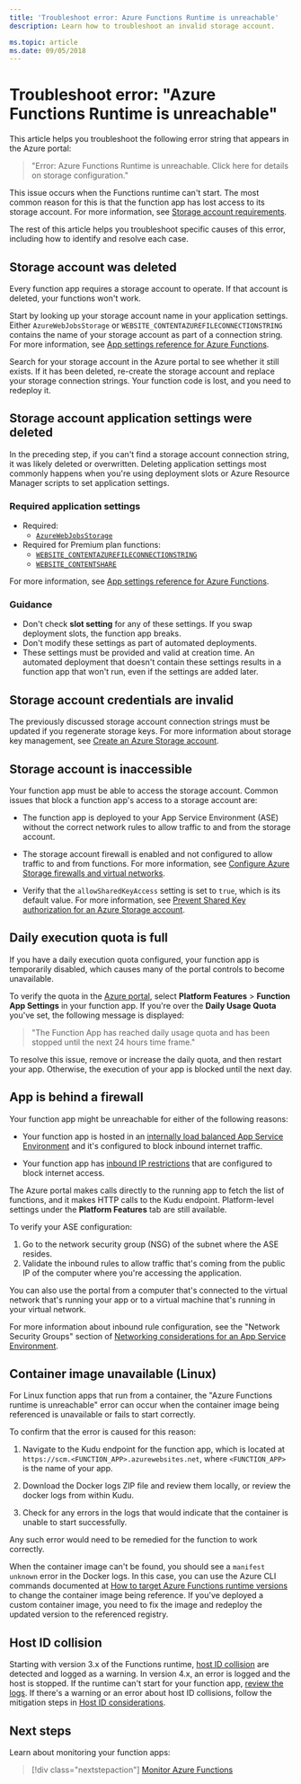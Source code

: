 ```yaml
---
title: 'Troubleshoot error: Azure Functions Runtime is unreachable'
description: Learn how to troubleshoot an invalid storage account.

ms.topic: article
ms.date: 09/05/2018
---
```


# Troubleshoot error: "Azure Functions Runtime is unreachable"

This article helps you troubleshoot the following error string that appears in the Azure portal:

> "Error: Azure Functions Runtime is unreachable. Click here for details on storage configuration."

This issue occurs when the Functions runtime can't start. The most common reason for this is that the function app has lost access to its storage account. For more information, see [Storage account requirements](storage-considerations.md#storage-account-requirements).

The rest of this article helps you troubleshoot specific causes of this error, including how to identify and resolve each case.

## Storage account was deleted

Every function app requires a storage account to operate. If that account is deleted, your functions won't work.

Start by looking up your storage account name in your application settings. Either `AzureWebJobsStorage` or `WEBSITE_CONTENTAZUREFILECONNECTIONSTRING` contains the name of your storage account as part of a connection string. For more information, see [App settings reference for Azure Functions](./functions-app-settings.md#azurewebjobsstorage).

Search for your storage account in the Azure portal to see whether it still exists. If it has been deleted, re-create the storage account and replace your storage connection strings. Your function code is lost, and you need to redeploy it.

## Storage account application settings were deleted

In the preceding step, if you can't find a storage account connection string, it was likely deleted or overwritten. Deleting application settings most commonly happens when you're using deployment slots or Azure Resource Manager scripts to set application settings.

### Required application settings

* Required:
  * [`AzureWebJobsStorage`](./functions-app-settings.md#azurewebjobsstorage)
* Required for Premium plan functions:
  * [`WEBSITE_CONTENTAZUREFILECONNECTIONSTRING`](./functions-app-settings.md)
  * [`WEBSITE_CONTENTSHARE`](./functions-app-settings.md)

For more information, see [App settings reference for Azure Functions](./functions-app-settings.md).

### Guidance

* Don't check **slot setting** for any of these settings. If you swap deployment slots, the function app breaks.
* Don't modify these settings as part of automated deployments.
* These settings must be provided and valid at creation time. An automated deployment that doesn't contain these settings results in a function app that won't run, even if the settings are added later.

## Storage account credentials are invalid

The previously discussed storage account connection strings must be updated if you regenerate storage keys. For more information about storage key management, see [Create an Azure Storage account](../storage/common/storage-account-create.md).

## Storage account is inaccessible

Your function app must be able to access the storage account. Common issues that block a function app's access to a storage account are:

* The function app is deployed to your App Service Environment (ASE) without the correct network rules to allow traffic to and from the storage account.

* The storage account firewall is enabled and not configured to allow traffic to and from functions. For more information, see [Configure Azure Storage firewalls and virtual networks](../storage/common/storage-network-security.md?toc=%2fazure%2fstorage%2ffiles%2ftoc.json).

* Verify that the `allowSharedKeyAccess` setting is set to `true`, which is its default value. For more information, see [Prevent Shared Key authorization for an Azure Storage account](../storage/common/shared-key-authorization-prevent.md?tabs=portal#verify-that-shared-key-access-is-not-allowed). 

## Daily execution quota is full

If you have a daily execution quota configured, your function app is temporarily disabled, which causes many of the portal controls to become unavailable. 

To verify the quota in the [Azure portal](https://portal.azure.com), select **Platform Features** > **Function App Settings** in your function app. If you're over the **Daily Usage Quota** you've set, the following message is displayed:

> "The Function App has reached daily usage quota and has been stopped until the next 24 hours time frame."

To resolve this issue, remove or increase the daily quota, and then restart your app. Otherwise, the execution of your app is blocked until the next day.

## App is behind a firewall

Your function app might be unreachable for either of the following reasons:

* Your function app is hosted in an [internally load balanced App Service Environment](../app-service/environment/create-ilb-ase.md) and it's configured to block inbound internet traffic.

* Your function app has [inbound IP restrictions](functions-networking-options.md#inbound-networking-features) that are configured to block internet access. 

The Azure portal makes calls directly to the running app to fetch the list of functions, and it makes HTTP calls to the Kudu endpoint. Platform-level settings under the **Platform Features** tab are still available.

To verify your ASE configuration:

1. Go to the network security group (NSG) of the subnet where the ASE resides.
1. Validate the inbound rules to allow traffic that's coming from the public IP of the computer where you're accessing the application. 

You can also use the portal from a computer that's connected to the virtual network that's running your app or to a virtual machine that's running in your virtual network. 

For more information about inbound rule configuration, see the "Network Security Groups" section of [Networking considerations for an App Service Environment](../app-service/environment/network-info.md#network-security-groups).

## Container image unavailable (Linux)

For Linux function apps that run from a container, the "Azure Functions runtime is unreachable" error can occur when the container image being referenced is unavailable or fails to start correctly.

To confirm that the error is caused for this reason:

1. Navigate to the Kudu endpoint for the function app, which is located at `https://scm.<FUNCTION_APP>.azurewebsites.net`, where `<FUNCTION_APP>` is the name of your app.

1. Download the Docker logs ZIP file and review them locally, or review the docker logs from within Kudu.

1. Check for any errors in the logs that would indicate that the container is unable to start successfully.

Any such error would need to be remedied for the function to work correctly.

When the container image can't be found, you should see a `manifest unknown` error in the Docker logs.  In this case, you can use the Azure CLI commands documented at [How to target Azure Functions runtime versions](set-runtime-version.md?tabs=azurecli) to change the container image being reference. If you've deployed a custom container image, you need to fix the image and redeploy the updated version to the referenced registry.

## Host ID collision 

Starting with version 3.x of the Functions runtime, [host ID collision](storage-considerations.md#host-id-considerations) are detected and logged as a warning. In version 4.x, an error is logged and the host is stopped. If the runtime can't start for your function app, [review the logs](analyze-telemetry-data.md). If there's a warning or an error about host ID collisions, follow the mitigation steps in [Host ID considerations](storage-considerations.md#host-id-considerations).   

## Next steps

Learn about monitoring your function apps:
> [!div class="nextstepaction"]
> [Monitor Azure Functions](functions-monitoring.md)

